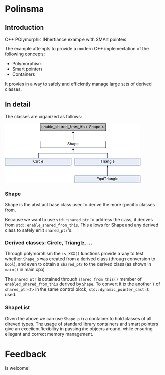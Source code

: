 # Polinsma

## Introduction

C++ POlymorphic INhertiance example with SMArt pointers

The example attempts to provide a modern C++ implementation of the following concepts:
  * Polymorphism
  * Smart pointers
  * Containers 

It provies in a way to safely and efficiently manage large sets of derived classes.

## In detail

The classes are organized as follows:

![classShape](doc/classShape.png)

### Shape

Shape is the abstract base class used to derive the more specific classes from.  

Because we want to use `std::shared_ptr` to address the class, it derives from `std::enable_shared_from_this`. This allows for Shape and any derived class to safely emit `shared_ptr`'s.

### Derived classes: Circle, Triangle, ...

Through polymorphism the `is_XXX()` functions provide a way to test whether `Shape_p` was created from a derived class (through conversion to `bool`), and even to obtain a `shared_ptr` to the derived class (as shown in `main()` in main.cpp)

The `shared_ptr` is obtained through `shared_from_this()` member of `enabled_shared_from_this` derived by `Shape`. To convert it to the another `T` of  `shared_ptr<T>` in the same control block, `std::dynamic_pointer_cast` is used.

### ShapeList

Given the above we can use `Shape_p` in a container to hold classes of all direved types. The usage of standard library containers and smart pointers give an excellent flexibility in passing the objects around, while ensuring ellegant and correct memory management.

# Feedback

Is welcome!



